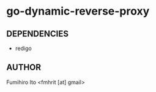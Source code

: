 go-dynamic-reverse-proxy
========================

## DEPENDENCIES

- redigo

## AUTHOR

Fumihiro Ito <fmhrit [at] gmail>
